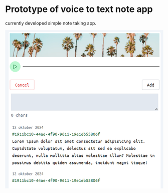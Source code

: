 # Prototype of voice to text note app

currently developed simple note taking app.

![ ](docs/preview-dummy.png)
